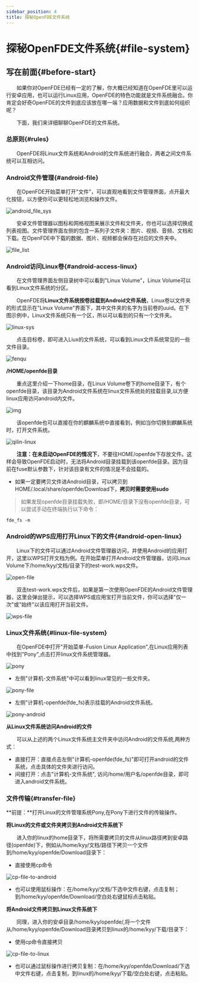 ```yaml
---
sidebar_position: 4
title: 探秘OpenFDE文件系统
---
```


# 探秘OpenFDE文件系统{#file-system}

## 写在前面{#before-start}

&emsp;&emsp;如果你对OpenFDE已经有一定的了解，你大概已经知道在OpenFDE里可以运行安卓应用，也可以运行Linux应用，OpenFDE的特色功能就是文件系统融合。你肯定会好奇OpenFDE的文件到底应该放在哪一端？应用数据和文件到底如何组织呢？

&emsp;&emsp;下面，我们来详细聊聊OpenFDE的文件系统。

### 总原则{#rules}

&emsp;&emsp;OpenFDE将Linux文件系统和Android的文件系统进行融合，两者之间文件系统可以互相访问。

### Android文件管理{#android-file}

&emsp;&emsp;在OpenFDE开始菜单打开"文件"，可以直观地看到文件管理界面，点开最大化按钮，以方便你可以更轻松地浏览和操作文件。

![android_file_sys](./../img/android_file_sys.jpg)

&emsp;&emsp;安卓文件管理器以图标和网格视图来展示文件和文件夹，你也可以选择切换成列表视图。文件管理界面左侧的包含一系列子文件夹：图片、视频、音频、文档和下载。在OpenFDE中下载的数据、图片、视频都会保存在对应的文件夹中。

![file_list](./../img/list-file.jpg)

### Android访问Linux卷{#android-access-linux}

&emsp;&emsp;在文件管理界面左侧目录树中可以看到"Linux Volume"，Linux Volume可以看到Linux文件系统的分区。

&emsp;&emsp;OpenFDE将**Linux文件系统按卷挂载到Android文件系统**，Linux卷以文件夹的形式显示在"Linux Volume"界面下，其中文件夹的名字为当前卷的uuid。在下图示例中，Linux文件系统只有一个区，所以可以看到的只有一个文件夹。

![linux-sys](./../img/Linux-Volume.png)

&emsp;&emsp;点击目标卷，即可进入Liux的文件系统，可以看到Linux文件系统常见的一些文件目录。

![fenqu](./../img/fenqu-linux.png)

**/HOME/openfde目录**

&emsp;&emsp;重点这里介绍一下home目录，在Linux Volume卷下的home目录下，有个openfde目录，该目录为Android文件系统在linux文件系统处的挂载目录,以方便linux应用访问android内文件。

![img](./../img/linux-home.png)

&emsp;&emsp;该openfde也可以直接在你的麒麟系统中直接看到，例如当你切换到麒麟系统时，打开文件系统。

![qilin-linux](./img/../../img/qilin-linux.png)

&emsp;&emsp;**注意：在未启动OpenFDE的情况下**，不要往HOME/openfde下存放文件。这样会导致OpenFDE启动时，无法将Android目录挂载到该openfde目录。因为目前在fuse默认参数下，针对该目录有文件的情况是不会挂载的。

- 如果一定要拷贝文件进Android目录，可以拷贝到HOME/.local/share/openfde/Download下，**拷贝时需要使用sudo**

> 如果发现openfde目录挂载失败，即/HOME/目录下没有openfde目录，可以尝试手动在终端执行以下命令：
```
fde_fs -m 
```

### Android的WPS应用打开Linux下的文件{#android-open-linux}

&emsp;&emsp;Linux下的文件可以通过Android文件管理器访问，并使用Android的应用打开，这里以WPS打开文档为例。在开始菜单打开Android文件管理器，访问Linux Volume下/home/kyy/文档/目录下的test-work.wps文件。

![open-file](./../img/open-file.jpg)

&emsp;&emsp;双击test-work.wps文件后，如果是第一次使用OpenFDE的Android文件管理器，这里会弹出提示，可以选择WPS或应用宝打开当前文件，你可以选择"仅一次"或"始终"以该应用打开当前文件。

![wps-file](./../img/wps-file.jpg)

### Linux文件系统{#linux-file-system}

&emsp;&emsp;在OpenFDE中打开"开始菜单-Fusion Linux Application",在Linux应用列表中找到"Pony",点击打开linux文件系统管理器。

![pony](./../img/pony.png)

- 左侧"计算机-文件系统"中可以看到linux常见的一些文件夹。
  
![pony-file](./../img/pony-file.png)

- 左侧"计算机-openfde(fde_fs)表示挂载的Android文件系统。
  
![pony-android](./../img/pony-android.png)

**从Linux文件系统访问Android的文件**

&emsp;&emsp;可以从上述的两个Linux文件系统主文件夹中访问Android的文件系统,两种方式：

- 直接打开：直接点击左侧"计算机-openfde(fde_fs)"即可打开android的文件系统，点击具体的文件夹进行访问。
- 间接打开：点击"计算机-文件系统", 访问/home/用户名/openfde目录，即可进入android文件系统。

### 文件传输{#transfer-file}

**前提：**打开Linux的文件管理系统Pony,在Pony下进行文件的传输操作。

**将Linux的文件或文件夹拷贝到Android文件系统下**

&emsp;&emsp;进入你的linux的home目录下，将所需要拷贝的文件从linux路径拷到安卓路径(openfde)下，例如从/home/kyy/文档/路径下拷贝一个文件到/home/kyy/openfde/Download目录下：

- 直接使用cp命令

![cp-file-to-android](./../img/cp-file-to-android.png)

- 也可以使用鼠标操作：在/home/kyy/文档/下选中文件右键，点击复制；到/home/kyy/openfde/Download/空白处右键鼠标点击粘贴。

**将Android文件拷贝到Linux文件系统下**

&emsp;&emsp;同理，进入你的安卓目录/home/kyy/openfde/,将一个文件从/home/kyy/openfde/Download目录拷贝到linux的/home/kyy/下载/目录下：

- 使用cp命令直接拷贝
  
![cp-file-to-linux](./../img/cp-file-to-linux.png)

- 也可以通过鼠标操作进行拷贝复制：在/home/kyy/openfde/Download/下选中文件右键，点击复制，到linux的/home/kyy/下载/空白处右键，点击粘贴。
